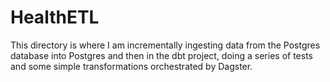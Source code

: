 # HealthETL

This directory is where I am incrementally ingesting data from the Postgres database into Postgres and then in the dbt project, doing a series of tests and some simple transformations orchestrated by Dagster.
